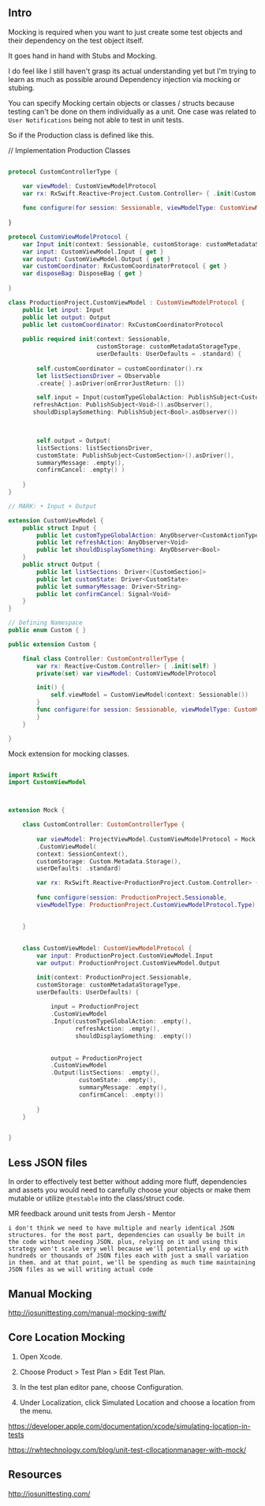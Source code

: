 

## Intro

Mocking is required when you want to just create some test objects and their dependency on the test object itself.

It goes hand in hand with Stubs and Mocking.

I do feel like I still haven't grasp its actual understanding yet but I'm trying to learn as much as possible around Dependency injection via mocking or stubing.




You can specify Mocking certain objects or classes / structs because testing can't be done on them individually as a unit.
One case was related to `User Notifications` being not able to test in unit tests.


So if the Production class is defined like this.

// Implementation Production Classes
```swift

protocol CustomControllerType {

	var viewModel: CustomViewModelProtocol
	var rx: RxSwift.Reactive<Project.Custom.Controller> { .init(Custom.Controller() )}
	
	func configure(for session: Sessionable, viewModelType: CustomViewModelProtocol.Type)		
		
}

protocol CustomViewModelProtocol { 
	var Input init(context: Sessionable, customStorage: customMetadataStorageType, userDefaults: UserDefaults)
    var input: CustomViewModel.Input { get }
    var output: CustomViewModel.Output { get }
    var customCoordinator: RxCustomCoordinatorProtocol { get }
    var disposeBag: DisposeBag { get }
    
}

class ProductionProject.CustomViewModel : CustomViewModelProtocol {
    public let input: Input
    public let output: Output
	public let customCoordinator: RxCustomCoordinatorProtocol
	    
	public required init(context: Sessionable,
                         customStorage: customMetadataStorageType,
                         userDefaults: UserDefaults = .standard) {
                         
        self.customCoordinator = customCoordinator().rx
        let listSectionsDriver = Observable
		.create{ }.asDriver(onErrorJustReturn: [])

		self.input = Input(customTypeGlobalAction: PublishSubject<CustomActionType>().asObserver(),
       refreshAction: PublishSubject<Void>().asObserver(),
       shouldDisplaySomething: PublishSubject<Bool>.asObserver())


           
		self.output = Output(
		listSections: listSectionsDriver,
		customState: PublishSubject<CustomSection>().asDriver(),
		summaryMessage: .empty(),
		confirmCancel: .empty() )
    
    }
}

// MARK: • Input + Output

extension CustomViewModel {
    public struct Input {
        public let customTypeGlobalAction: AnyObserver<CustomActionType>
        public let refreshAction: AnyObserver<Void>
        public let shouldDisplaySomething: AnyObserver<Bool>
    }
    public struct Output {
        public let listSections: Driver<[CustomSection]>
        public let customState: Driver<CustomState>
        public let summaryMessage: Driver<String>
        public let confirmCancel: Signal<Void>
    }
}

// Defining Namespace
public enum Custom { }

public extension Custom {

    final class Controller: CustomControllerType {
	    var rx: Reactive<Custom.Controller> { .init(self) }	
		private(set) var viewModel: CustomViewModelProtocol

		init() {
			self.viewModel = CustomViewModel(context: Sessionable())
		}
		func configure(for session: Sessionable, viewModelType: CustomViewModelProtocol.Type) { 
		}
    }

}

```


Mock extension for mocking classes.
```swift

import RxSwift
import CustomViewModel



extension Mock { 

	class CustomController: CustomControllerType { 
	
		var viewModel: ProjectViewModel.CustomViewModelProtocol = Mock
		.CustomViewModel(
		context: SessionContext(),
		customStorage: Custom.Metadata.Storage(),
		userDefaults: .standard)

		var rx: RxSwift.Reactive<ProductionProject.Custom.Controller> { .init(Custom.Controller()) }
		
		func configure(session: ProductionProject.Sessionable,
		viewModelType: ProductionProject.CustomViewModelProtocol.Type) { }

	
	}
	
	
	class CustomViewModel: CustomViewModelProtocol {
		var input: ProductionProject.CustomViewModel.Input
		var output: ProductionProject.CustomViewModel.Output

		init(context: ProductionProject.Sessionable,
		customStorage: customMetadataStorageType, 
		userDefaults: UserDefaults) {
			
			input = ProductionProject
			.CustomViewModel
			.Input(customTypeGlobalAction: .empty(),
			       refreshAction: .empty(),
			       shouldDisplaySomething: .empty())
			
			
			output = ProductionProject
			.CustomViewModel
			.Output(listSections: .empty(),
					customState: .empty(),
					summaryMessage: .empty(),
					confirmCancel: .empty())
 
		}
	}


}

```


## Less JSON files

In order to effectively test better without adding more fluff, dependencies and assets you would need to carefully choose your objects or make them mutable or utilize `@testable` into the class/struct code.


MR feedback around unit tests from Jersh - Mentor
```text
i don't think we need to have multiple and nearly identical JSON structures. for the most part, dependencies can usually be built in the code without needing JSON. plus, relying on it and using this strategy won't scale very well because we'll potentially end up with hundreds or thousands of JSON files each with just a small variation in them. and at that point, we'll be spending as much time maintaining JSON files as we will writing actual code
```

## Manual Mocking

http://iosunittesting.com/manual-mocking-swift/


## Core Location Mocking

1.  Open Xcode.
    
2.  Choose Product > Test Plan > Edit Test Plan.
    
3.  In the test plan editor pane, choose Configuration.
    
4.  Under Localization, click Simulated Location and choose a location from the menu.

https://developer.apple.com/documentation/xcode/simulating-location-in-tests

https://rwhtechnology.com/blog/unit-test-cllocationmanager-with-mock/

## Resources

http://iosunittesting.com/
